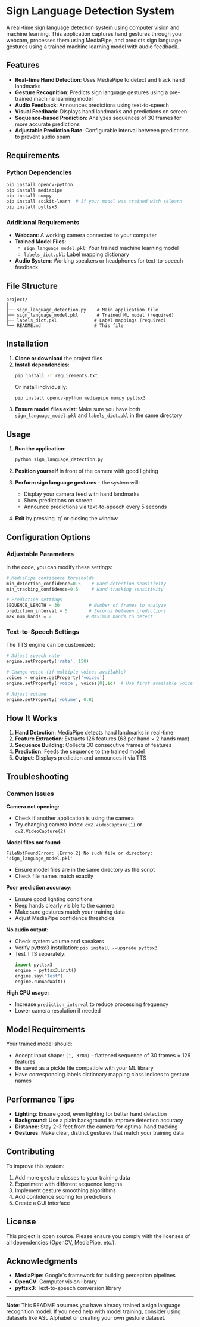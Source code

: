 
# Sign Language Detection System

A real-time sign language detection system using computer vision and machine learning. This application captures hand gestures through your webcam, processes them using MediaPipe, and predicts sign language gestures using a trained machine learning model with audio feedback.

## Features

- **Real-time Hand Detection**: Uses MediaPipe to detect and track hand landmarks
- **Gesture Recognition**: Predicts sign language gestures using a pre-trained machine learning model
- **Audio Feedback**: Announces predictions using text-to-speech
- **Visual Feedback**: Displays hand landmarks and predictions on screen
- **Sequence-based Prediction**: Analyzes sequences of 30 frames for more accurate predictions
- **Adjustable Prediction Rate**: Configurable interval between predictions to prevent audio spam

## Requirements

### Python Dependencies

```bash
pip install opencv-python
pip install mediapipe
pip install numpy
pip install scikit-learn  # If your model was trained with sklearn
pip install pyttsx3
```

### Additional Requirements

- **Webcam**: A working camera connected to your computer
- **Trained Model Files**:
  - `sign_language_model.pkl`: Your trained machine learning model
  - `labels_dict.pkl`: Label mapping dictionary
- **Audio System**: Working speakers or headphones for text-to-speech feedback

## File Structure

```
project/
│
├── sign_language_detection.py    # Main application file
├── sign_language_model.pkl       # Trained ML model (required)
├── labels_dict.pkl              # Label mappings (required)
└── README.md                    # This file
```

## Installation

1. **Clone or download** the project files
2. **Install dependencies**:
   ```bash
   pip install -r requirements.txt
   ```
   Or install individually:
   ```bash
   pip install opencv-python mediapipe numpy pyttsx3
   ```
3. **Ensure model files exist**: Make sure you have both `sign_language_model.pkl` and `labels_dict.pkl` in the same directory

## Usage

1. **Run the application**:
   ```bash
   python sign_language_detection.py
   ```

2. **Position yourself** in front of the camera with good lighting

3. **Perform sign language gestures** - the system will:
   - Display your camera feed with hand landmarks
   - Show predictions on screen
   - Announce predictions via text-to-speech every 5 seconds

4. **Exit** by pressing 'q' or closing the window

## Configuration Options

### Adjustable Parameters

In the code, you can modify these settings:

```python
# MediaPipe confidence thresholds
min_detection_confidence=0.5    # Hand detection sensitivity
min_tracking_confidence=0.5     # Hand tracking sensitivity

# Prediction settings
SEQUENCE_LENGTH = 30           # Number of frames to analyze
prediction_interval = 5        # Seconds between predictions
max_num_hands = 2             # Maximum hands to detect
```

### Text-to-Speech Settings

The TTS engine can be customized:

```python
# Adjust speech rate
engine.setProperty('rate', 150)

# Change voice (if multiple voices available)
voices = engine.getProperty('voices')
engine.setProperty('voice', voices[0].id)  # Use first available voice

# Adjust volume
engine.setProperty('volume', 0.8)
```

## How It Works

1. **Hand Detection**: MediaPipe detects hand landmarks in real-time
2. **Feature Extraction**: Extracts 126 features (63 per hand × 2 hands max)
3. **Sequence Building**: Collects 30 consecutive frames of features
4. **Prediction**: Feeds the sequence to the trained model
5. **Output**: Displays prediction and announces it via TTS

## Troubleshooting

### Common Issues

**Camera not opening:**
- Check if another application is using the camera
- Try changing camera index: `cv2.VideoCapture(1)` or `cv2.VideoCapture(2)`

**Model files not found:**
```
FileNotFoundError: [Errno 2] No such file or directory: 'sign_language_model.pkl'
```
- Ensure model files are in the same directory as the script
- Check file names match exactly

**Poor prediction accuracy:**
- Ensure good lighting conditions
- Keep hands clearly visible to the camera
- Make sure gestures match your training data
- Adjust MediaPipe confidence thresholds

**No audio output:**
- Check system volume and speakers
- Verify pyttsx3 installation: `pip install --upgrade pyttsx3`
- Test TTS separately:
  ```python
  import pyttsx3
  engine = pyttsx3.init()
  engine.say("Test")
  engine.runAndWait()
  ```

**High CPU usage:**
- Increase `prediction_interval` to reduce processing frequency
- Lower camera resolution if needed

## Model Requirements

Your trained model should:
- Accept input shape: `(1, 3780)` - flattened sequence of 30 frames × 126 features
- Be saved as a pickle file compatible with your ML library
- Have corresponding labels dictionary mapping class indices to gesture names

## Performance Tips

- **Lighting**: Ensure good, even lighting for better hand detection
- **Background**: Use a plain background to improve detection accuracy
- **Distance**: Stay 2-3 feet from the camera for optimal hand tracking
- **Gestures**: Make clear, distinct gestures that match your training data

## Contributing

To improve this system:
1. Add more gesture classes to your training data
2. Experiment with different sequence lengths
3. Implement gesture smoothing algorithms
4. Add confidence scoring for predictions
5. Create a GUI interface

## License

This project is open source. Please ensure you comply with the licenses of all dependencies (OpenCV, MediaPipe, etc.).

## Acknowledgments

- **MediaPipe**: Google's framework for building perception pipelines
- **OpenCV**: Computer vision library
- **pyttsx3**: Text-to-speech conversion library

---

**Note**: This README assumes you have already trained a sign language recognition model. If you need help with model training, consider using datasets like ASL Alphabet or creating your own gesture dataset.
